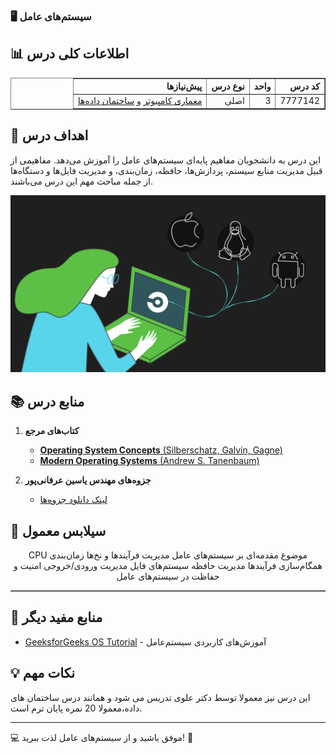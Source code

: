 ### 🖥️ سیستم‌های عامل

## 📊 اطلاعات کلی درس
<div align="center" style="direction: rtl">
    <table border="1" style="text-align: right;">
    <tr>
      <th>کد درس</th>
      <th>واحد</th>
      <th>نوع درس</th>
      <th>پیش‌نیازها</th>
    </tr>
    <tr>
      <td>7777142</td>
      <td>3</td>
      <td>اصلی</td>
      <td><a href="/نیمسال 4/معماری کامپیوتر/README.md">معماری کامپیوتر</a> و <a href="/نیمسال 3/ساختمان داده/README.md">ساختمان داده‌ها</a></td>
    </tr>
  </table>
</div>

## 🎯 اهداف درس
این درس به دانشجویان مفاهیم پایه‌ای سیستم‌های عامل را آموزش می‌دهد. مفاهیمی از قبیل مدیریت منابع سیستم، پردازش‌ها، حافظه، زمان‌بندی، و مدیریت فایل‌ها و دستگاه‌ها از جمله مباحث مهم این درس می‌باشند.

![gif](./تصاویر/1_Chu7VFtBucW8wX0OhMIrPg.gif)

## 📚 منابع درس

1. **کتاب‌های مرجع**
   - [**Operating System Concepts** (Silberschatz, Galvin, Gagne)](https://os.ecci.ucr.ac.cr/slides/Abraham-Silberschatz-Operating-System-Concepts-10th-2018.pdf)  
   - [**Modern Operating Systems** (Andrew S. Tanenbaum)](https://csc-knu.github.io/sys-prog/books/Andrew%20S.%20Tanenbaum%20-%20Modern%20Operating%20Systems.pdf)

2. **جزوه‌های مهندس یاسین عرفانی‌پور**  
   - [لینک دانلود جزوه‌ها](https://drive.google.com/drive/folders/13ySL7z4jgS0ABO3x4i5MqZFsELbQtpwc?usp=drive_link)



## 📅 سیلابس معمول
<div align="center" style="direction: rtl">
    <table border="1" style="text-align: right;">
    <tr>
      <th">موضوع</th>
    </tr>
    <tr>
      <td">مقدمه‌ای بر سیستم‌های عامل</td>
    </tr>
    <tr>
      <td">مدیریت فرآیندها و نخ‌ها</td>
    </tr>
    <tr>
      <td">زمان‌بندی CPU</td>
    </tr>
    <tr>
      <td">همگام‌سازی فرآیندها</td>
    </tr>
    <tr>
      <td">مدیریت حافظه</td>
    </tr>
    <tr>
      <td">سیستم‌های فایل</td>
    </tr>
    <tr>
      <td">مدیریت ورودی/خروجی</td>
    </tr>
    <tr>
      <td">امنیت و حفاظت در سیستم‌های عامل</td>
    </tr>
  </table>
</div>

## 🔗 منابع مفید دیگر
- [GeeksforGeeks OS Tutorial](https://www.geeksforgeeks.org/operating-systems/) - آموزش‌های کاربردی سیستم‌عامل

## 💡 نکات مهم
این درس نیز معمولا توسط دکتر علوی تدریس می شود و همانند درس ساختمان های داده،معمولا 20 نمره پایان ترم است.

------- 

💻 موفق باشید و از سیستم‌های عامل لذت ببرید! 🚀